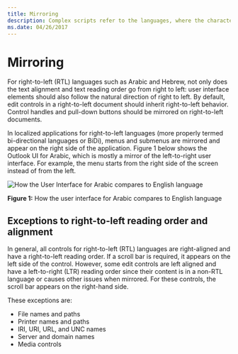 ```yaml
---
title: Mirroring
description: Complex scripts refer to the languages, where the characters are not laid out in a simple left-to-right progression.
ms.date: 04/26/2017
---
```

# Mirroring

For right-to-left (RTL) languages such as Arabic and Hebrew, not only does the text alignment and text reading order go from right to left:
user interface elements should also follow the natural direction of right to left.
By default, edit controls in a right-to-left document should inherit right-to-left behavior.
Control handles and pull-down buttons should be mirrored on right-to-left documents.

In localized applications for right-to-left languages (more properly termed bi-directional languages or BiDi), menus and submenus are mirrored and appear on the right side of the application.
Figure 1 below shows the Outlook UI for Arabic, which is mostly a mirror of the left-to-right user interface.
For example, the menu starts from the right side of the screen instead of from the left.

![How the User Interface for Arabic compares to English language](./images/Mirroring.jpg "How the User Interface for Arabic compares to English language")

**Figure 1:** How the user interface for Arabic compares to English language

## Exceptions to right-to-left reading order and alignment

In general, all controls for right-to-left (RTL) languages are right-aligned and have a right-to-left reading order.
If a scroll bar is required, it appears on the left side of the control.
However, some edit controls are left aligned and have a left-to-right (LTR) reading order since their content is in a non-RTL language or causes other issues when mirrored.
For these controls, the scroll bar appears on the right-hand side.

These exceptions are:

- File names and paths
- Printer names and paths
- IRI, URI, URL, and UNC names
- Server and domain names
- Media controls
